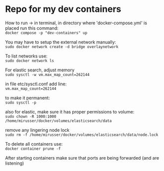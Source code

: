 # Repo for my dev containers

How to run -> in terminal, in directory where 'docker-compose.yml' is placed run this command:\
`docker compose -p "dev-containers" up`

You may have to setup the external network manually:\
`sudo docker network create -d bridge overlaynetwork`

To list networks use:\
`sudo docker network ls`

For elastic search, adjust memory\
`sudo sysctl -w vm.max_map_count=262144`

in file etc/sysctl.conf add line:\
`vm.max_map_count=262144`

to make it permanent: \
`sudo sysctl -p`

also for elastic, make sure it has proper permissions to volume:\
`sudo chown -R 1000:1000 /home/mirusser/docker/volumes/elasticsearch/data` 

remove any lingering node lock\
`sudo rm -f /home/mirusser/docker/volumes/elasticsearch/data/node.lock`

To delete all containers use:\
`docker container prune -f`

After starting containers make sure that ports are being forwarded (and are listening)
